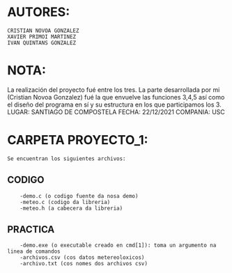 # AUTORES:
    CRISTIAN NOVOA GONZALEZ
    XAVIER PRIMOI MARTINEZ
    IVAN QUINTANS GONZALEZ
    
# NOTA:
  La realización del proyecto fué entre los tres. La parte desarrollada por mi (Cristian Novoa Gonzalez) fué la que envuelve las funciones 3,4,5 así como el diseño del programa en sí y su estructura en los que participamos los 3.
LUGAR: SANTIAGO DE COMPOSTELA
FECHA: 22/12/2021
COMPANIA: USC

# CARPETA PROYECTO_1:
	Se encuentran los siguientes archivos:
  ## CODIGO
		-demo.c (o codigo fuente da nosa demo)
		-meteo.c (codigo da libreria)
		-meteo.h (a cabecera da libreria)
  ## PRACTICA
		-demo.exe (o executable creado en cmd[1]): toma un argumento na linea de comandos
		-archivos.csv (cos datos metereoloxicos)
		-archivo.txt (cos nomes dos archivos csv)
